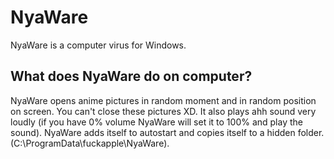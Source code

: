 # NyaWare

NyaWare is a computer virus for Windows.

## What does NyaWare do on computer?

NyaWare opens anime pictures in random moment and in random position on screen. You can't close these pictures XD. It also plays ahh sound very loudly (if you have 0% volume NyaWare will set it to 100% and play the sound). NyaWare adds itself to autostart and copies itself to a hidden folder. (C:\ProgramData\fuckapple\NyaWare).
